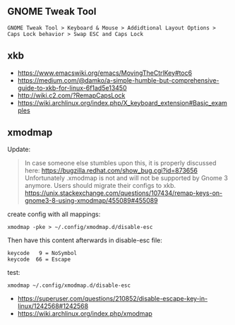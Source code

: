 ## GNOME Tweak Tool

`GNOME Tweak Tool > Keyboard & Mouse > Addidtional Layout Options > Caps Lock behavior > Swap ESC and Caps Lock`

## xkb

- https://www.emacswiki.org/emacs/MovingTheCtrlKey#toc6
- https://medium.com/@damko/a-simple-humble-but-comprehensive-guide-to-xkb-for-linux-6f1ad5e13450
- http://wiki.c2.com/?RemapCapsLock
- https://wiki.archlinux.org/index.php/X_keyboard_extension#Basic_examples

## xmodmap

Update:

>In case someone else stumbles upon this, it is properly discussed here: https://bugzilla.redhat.com/show_bug.cgi?id=873656
>Unfortunately .xmodmap is not and will not be supported by Gnome 3 anymore.
>Users should migrate their configs to xkb.
>https://unix.stackexchange.com/questions/107434/remap-keys-on-gnome3-8-using-xmodmap/455089#455089

create config with all mappings:

`xmodmap -pke > ~/.config/xmodmap.d/disable-esc`

Then have this content afterwards in disable-esc file:

```
keycode   9 = NoSymbol
keycode  66 = Escape
```

test:

`xmodmap ~/.config/xmodmap.d/disable-esc`

- https://superuser.com/questions/210852/disable-escape-key-in-linux/1242568#1242568
- https://wiki.archlinux.org/index.php/xmodmap
